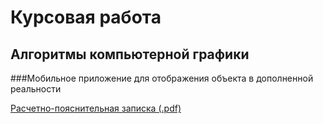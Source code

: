 # Курсовая работа
## Алгоритмы компьютерной графики
###Мобильное приложение для отображения объекта в дополненной реальности

[Расчетно-пояснительная записка (.pdf)](https://cdn.discordapp.com/attachments/780202071630544939/791783659265851412/coursework_graphics_Vladislavov.pdf])
